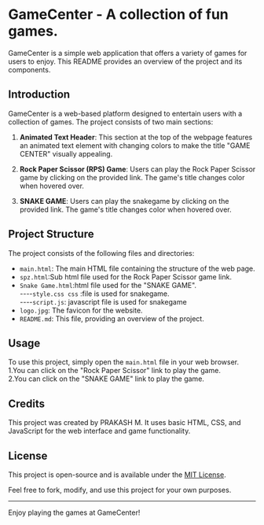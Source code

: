 # GameCenter - A collection of fun games.


GameCenter is a simple web application that offers a variety of games for users to enjoy. This README provides an overview of the project and its components.

## Introduction

GameCenter is a web-based platform designed to entertain users with a collection of games. The project consists of two main sections:

1. **Animated Text Header**: This section at the top of the webpage features an animated text element with changing colors to make the title "GAME CENTER" visually appealing.

2. **Rock Paper Scissor (RPS) Game**: Users can play the Rock Paper Scissor game by clicking on the provided link. The game's title changes color when hovered over.
3. **SNAKE GAME**:  Users can play the snakegame by clicking on the provided link. The game's title changes color when hovered over.
## Project Structure

The project consists of the following files and directories:

- `main.html`: The main HTML file containing the structure of the web page.
- `spz.html`:Sub html file used for the Rock Paper Scissor game link.
- `Snake Game.html`:html file used for the "SNAKE GAME".    
     ----`style.css css` :file  is used for snakegame.     
     ----`script.js`: javascript file is used for snakegame    
- `logo.jpg`: The favicon for the website.
- `README.md`: This file, providing an overview of the project.


## Usage

To use this project, simply open the `main.html` file in your web browser.             
1.You can click on the "Rock Paper Scissor" link to play the game.      
2.You can click on the "SNAKE GAME" link to play the game.            

## Credits

This project was created by PRAKASH M. It uses basic HTML, CSS, and JavaScript for the web interface and game functionality.

## License

This project is open-source and is available under the [MIT License](LICENSE).

Feel free to fork, modify, and use this project for your own purposes.

---

Enjoy playing the games at GameCenter!
